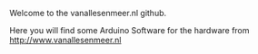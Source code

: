 Welcome to the vanallesenmeer.nl github.

Here you will find some Arduino Software for the hardware from http://www.vanallesenmeer.nl
